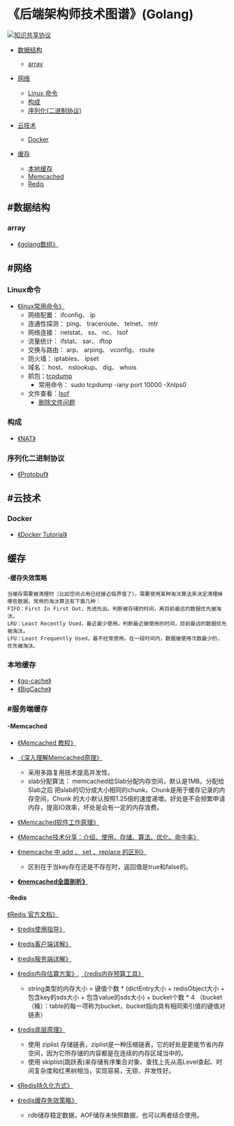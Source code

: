《后端架构师技术图谱》(Golang)
=======
[![知识共享协议](https://img.shields.io/github/license/simonhgao/back-end-architect)](https://github.com/simonhgao/back-end-architect/blob/main/LICENSE)

* [数据结构](https://github.com/simonhgao/back-end-architect/blob/master/README.md#数据结构)
 	* [array](https://github.com/simonhgao/back-end-architect/blob/main/README.md#array)
 	

* [网络](https://github.com/simonhgao/back-end-architect/blob/master/README.md#网络)
 	* [Linux 命令](https://github.com/simonhgao/back-end-architect/blob/main/README.md#Linux命令)
 	* [构成](https://github.com/simonhgao/back-end-architect/blob/main/README.md#构成)
 	* [序列化(二进制协议)](https://github.com/simonhgao/back-end-architect/blob/main/README.md#序列化二进制协议)

* [云技术](https://github.com/simonhgao/back-end-architect/blob/master/README.md#云技术)
 	* [Docker](https://github.com/simonhgao/back-end-architect/blob/main/README.md#Docker)

* [缓存](https://github.com/simonhgao/back-end-architect/blob/master/README.md#缓存)
	* [本地缓存](https://github.com/simonhgao/back-end-architect/blob/main/README.md#本地缓存)
	* [Memcached](https://github.com/simonhgao/back-end-architect/blob/main/README.md#Memcached)
	* [Redis](https://github.com/simonhgao/back-end-architect/blob/main/README.md#redis)





## #数据结构

### array
* [《golang数组》](https://studygolang.com/articles/1177)




## #网络

### Linux命令
* [《linux常用命令》](https://juejin.cn/post/6844903844267180039)
	* 网络配置： ifconfig、 ip  
	* 连通性探测： ping、 traceroute、 telnet、 mtr
	* 网络连接： netstat、 ss、 nc、 lsof
	* 流量统计： ifstat、 sar、 iftop
	* 交换与路由： arp、 arping、 vconfig、 route
	* 防火墙： iptables、 ipset
	* 域名： host、 nslookup、 dig、 whois
	* 抓包：[tcpdump](https://mozillazg.com/2018/01/tcpdump-common-useful-examples-cookbook.html)
		* 常用命令： sudo tcpdump -iany port 10000 -Xnlps0 
	* 文件查看：[lsof](https://linuxtools-rst.readthedocs.io/zh_CN/latest/tool/lsof.html) 
		* [删除文件问题](https://juejin.cn/post/6844904084764377101)
### 构成
* [《NAT》](https://www.jianshu.com/p/62028875d53e)
### 序列化二进制协议
* [《Protobuf》](https://studygolang.com/articles/28427)




## #云技术

### Docker
* [《Docker Tutorial》](https://juejin.cn/post/6844903713115488269)
## 缓存
#### -缓存失效策略
	当缓存需要被清理时（比如空间占用已经接近临界值了），需要使用某种淘汰算法来决定清理掉哪些数据。常用的淘汰算法有下面几种：
	FIFO：First In First Out，先进先出。判断被存储的时间，离目前最远的数据优先被淘汰。
	LRU：Least Recently Used，最近最少使用。判断最近被使用的时间，目前最远的数据优先被淘汰。
	LFU：Least Frequently Used，最不经常使用。在一段时间内，数据被使用次数最少的，优先被淘汰。
### 本地缓存
* [《go-cache》](https://juejin.cn/post/6844903967139299336)
* [《BigCache》](https://pandaychen.github.io/2020/03/03/BIGCACHE-ANALYSIS/)




### #服务端缓存

#### -Memcached
* [《Memcached 教程》](http://www.runoob.com/Memcached/Memcached-tutorial.html)
* [《深入理解Memcached原理》](https://blog.csdn.net/chenleixing/article/details/47035453)
	* 采用多路复用技术提高并发性。
	* slab分配算法： memcached给Slab分配内存空间，默认是1MB。分配给Slab之后 把slab的切分成大小相同的chunk，Chunk是用于缓存记录的内存空间，Chunk 的大小默认按照1.25倍的速度递增。好处是不会频繁申请内存，提高IO效率，坏处是会有一定的内存浪费。
* [《Memcached软件工作原理》](https://www.jianshu.com/p/36e5cd400580)
* [《Memcache技术分享：介绍、使用、存储、算法、优化、命中率》](http://zhihuzeye.com/archives/2361)

* [《memcache 中 add 、 set 、replace 的区别》](https://blog.csdn.net/liu251890347/article/details/37690045)
	* 区别在于当key存在还是不存在时，返回值是true和false的。

* [**《memcached全面剖析》**](https://pan.baidu.com/s/1qX00Lti?errno=0&errmsg=Auth%20Login%20Sucess&&bduss=&ssnerror=0&traceid=)
#### -Redis
[《Redis 官方文档》](http://www.redis.cn/)

* [《redis使用指导》](https://www.runoob.com/redis/redis-tutorial.html)
* [《redis客户端详解》](TODO)
* [《redis服务端详解》](TODO)
* [《redis内存估算方案》](https://searchdatabase.techtarget.com.cn/7-20218/), [《redis内存预算工具》](http://www.redis.cn/redis_memory/)
	* string类型的内存大小 = 键值个数 * (dictEntry大小 + redisObject大小 + 包含key的sds大小 + 包含value的sds大小) + bucket个数 * 4 （bucket（桶）：table的每一项称为bucket，bucket指向具有相同索引值的键值对链表）
* [《redis底层原理》](https://www.cnblogs.com/kismetv/p/8654978.html)
	* 使用 ziplist 存储链表，ziplist是一种压缩链表，它的好处是更能节省内存空间，因为它所存储的内容都是在连续的内存区域当中的。
	* 使用 skiplist(跳跃表)来存储有序集合对象、查找上先从高Level查起、时间复杂度和红黑树相当，实现容易，无锁、并发性好。
* [《Redis持久化方式》](https://github.com/simonhgao/back-end-architect/blob/main/cache/Redis/Redis%E6%8C%81%E4%B9%85%E5%8C%96.md)
* [《redis缓存失效策略》](https://www.cnblogs.com/dudu2mama/p/11366292.html)

	* rdb储存稳定数据，AOF储存未快照数据，也可以两者结合使用。

